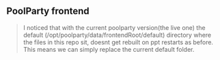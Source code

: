 ## PoolParty frontend

> I noticed that with the current poolparty version(the live one) the default (/opt/poolparty/data/frontendRoot/default) directory where the files in this repo sit, doesnt get rebuilt on ppt restarts as before. This means we can simply replace the current default folder.
